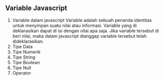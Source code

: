 ## Variable Javascript
1. Variable dalam javascript
Variable adalah sebuah penanda identitas untuk menympan suatu nilai atau informasi. Variable yang di deklarasikan dapat di isi dengan nilai apa saja. Jika variable tersebut di beri nilai, maka dalam javascript dianggap variable tersebut telah dideklarasikan.
2. Tipe Data
3. Tipe Numerik
4. Tipe String
5. Tipe Boolean
6. Tipe Null
7. Operator
